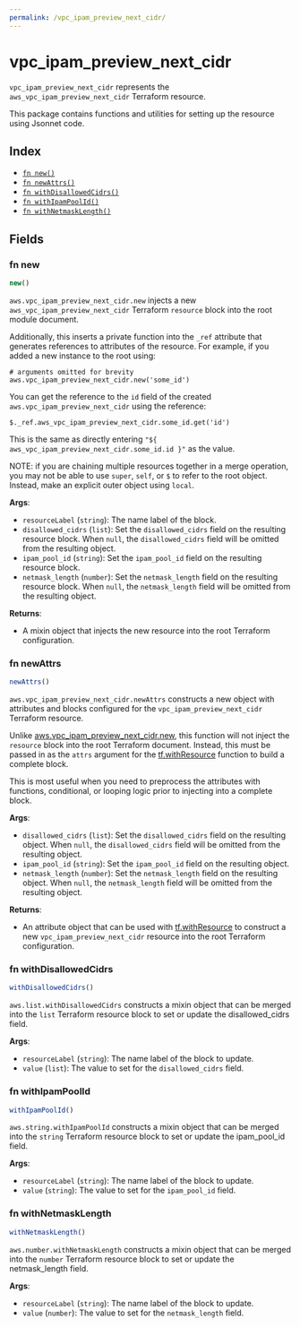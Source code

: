 ```yaml
---
permalink: /vpc_ipam_preview_next_cidr/
---
```


# vpc_ipam_preview_next_cidr

`vpc_ipam_preview_next_cidr` represents the `aws_vpc_ipam_preview_next_cidr` Terraform resource.



This package contains functions and utilities for setting up the resource using Jsonnet code.


## Index

* [`fn new()`](#fn-new)
* [`fn newAttrs()`](#fn-newattrs)
* [`fn withDisallowedCidrs()`](#fn-withdisallowedcidrs)
* [`fn withIpamPoolId()`](#fn-withipampoolid)
* [`fn withNetmaskLength()`](#fn-withnetmasklength)

## Fields

### fn new

```ts
new()
```


`aws.vpc_ipam_preview_next_cidr.new` injects a new `aws_vpc_ipam_preview_next_cidr` Terraform `resource`
block into the root module document.

Additionally, this inserts a private function into the `_ref` attribute that generates references to attributes of the
resource. For example, if you added a new instance to the root using:

    # arguments omitted for brevity
    aws.vpc_ipam_preview_next_cidr.new('some_id')

You can get the reference to the `id` field of the created `aws.vpc_ipam_preview_next_cidr` using the reference:

    $._ref.aws_vpc_ipam_preview_next_cidr.some_id.get('id')

This is the same as directly entering `"${ aws_vpc_ipam_preview_next_cidr.some_id.id }"` as the value.

NOTE: if you are chaining multiple resources together in a merge operation, you may not be able to use `super`, `self`,
or `$` to refer to the root object. Instead, make an explicit outer object using `local`.

**Args**:
  - `resourceLabel` (`string`): The name label of the block.
  - `disallowed_cidrs` (`list`): Set the `disallowed_cidrs` field on the resulting resource block. When `null`, the `disallowed_cidrs` field will be omitted from the resulting object.
  - `ipam_pool_id` (`string`): Set the `ipam_pool_id` field on the resulting resource block.
  - `netmask_length` (`number`): Set the `netmask_length` field on the resulting resource block. When `null`, the `netmask_length` field will be omitted from the resulting object.

**Returns**:
- A mixin object that injects the new resource into the root Terraform configuration.


### fn newAttrs

```ts
newAttrs()
```


`aws.vpc_ipam_preview_next_cidr.newAttrs` constructs a new object with attributes and blocks configured for the `vpc_ipam_preview_next_cidr`
Terraform resource.

Unlike [aws.vpc_ipam_preview_next_cidr.new](#fn-new), this function will not inject the `resource`
block into the root Terraform document. Instead, this must be passed in as the `attrs` argument for the
[tf.withResource](https://github.com/tf-libsonnet/core/tree/main/docs#fn-withresource) function to build a complete block.

This is most useful when you need to preprocess the attributes with functions, conditional, or looping logic prior to
injecting into a complete block.

**Args**:
  - `disallowed_cidrs` (`list`): Set the `disallowed_cidrs` field on the resulting object. When `null`, the `disallowed_cidrs` field will be omitted from the resulting object.
  - `ipam_pool_id` (`string`): Set the `ipam_pool_id` field on the resulting object.
  - `netmask_length` (`number`): Set the `netmask_length` field on the resulting object. When `null`, the `netmask_length` field will be omitted from the resulting object.

**Returns**:
  - An attribute object that can be used with [tf.withResource](https://github.com/tf-libsonnet/core/tree/main/docs#fn-withresource) to construct a new `vpc_ipam_preview_next_cidr` resource into the root Terraform configuration.


### fn withDisallowedCidrs

```ts
withDisallowedCidrs()
```

`aws.list.withDisallowedCidrs` constructs a mixin object that can be merged into the `list`
Terraform resource block to set or update the disallowed_cidrs field.



**Args**:
  - `resourceLabel` (`string`): The name label of the block to update.
  - `value` (`list`): The value to set for the `disallowed_cidrs` field.


### fn withIpamPoolId

```ts
withIpamPoolId()
```

`aws.string.withIpamPoolId` constructs a mixin object that can be merged into the `string`
Terraform resource block to set or update the ipam_pool_id field.



**Args**:
  - `resourceLabel` (`string`): The name label of the block to update.
  - `value` (`string`): The value to set for the `ipam_pool_id` field.


### fn withNetmaskLength

```ts
withNetmaskLength()
```

`aws.number.withNetmaskLength` constructs a mixin object that can be merged into the `number`
Terraform resource block to set or update the netmask_length field.



**Args**:
  - `resourceLabel` (`string`): The name label of the block to update.
  - `value` (`number`): The value to set for the `netmask_length` field.
